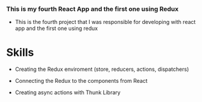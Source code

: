 ### This is my fourth React App and the first one using Redux

* This is the fourth project that I was responsible for developing with react app and the first one using redux

# Skills

* Creating the Redux enviroment (store, reducers, actions, dispatchers)

* Connecting the Redux to the components from React

* Creating async actions with Thunk Library
